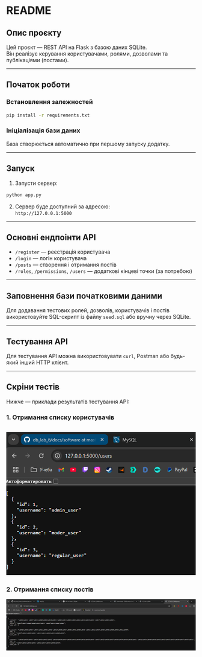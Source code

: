 # README

## Опис проєкту

Цей проєкт — REST API на Flask з базою даних SQLite.  
Він реалізує керування користувачами, ролями, дозволами та публікаціями (постами).

---

## Початок роботи

### Встановлення залежностей

```bash
pip install -r requirements.txt
```

### Ініціалізація бази даних

База створюється автоматично при першому запуску додатку.

---

## Запуск

1. Запусти сервер:

```bash
python app.py
```

2. Сервер буде доступний за адресою:  
`http://127.0.0.1:5000`

---

## Основні ендпоінти API

- `/register` — реєстрація користувача
- `/login` — логін користувача
- `/posts` — створення і отримання постів
- `/roles`, `/permissions`, `/users` — додаткові кінцеві точки (за потребою)

---

## Заповнення бази початковими даними

Для додавання тестових ролей, дозволів, користувачів і постів використовуйте SQL-скрипт із файлу `seed.sql` або вручну через SQLite.

---

## Тестування API

Для тестування API можна використовувати `curl`, Postman або будь-який інший HTTP клієнт.

---

## Скріни тестів

Нижче — приклади результатів тестування API:

### 1. Отримання списку користувачів

![Створення поста](./assets/test_users.png)
---

### 2. Отримання списку постів

![Отримання постів](./assets/test_posts.png)